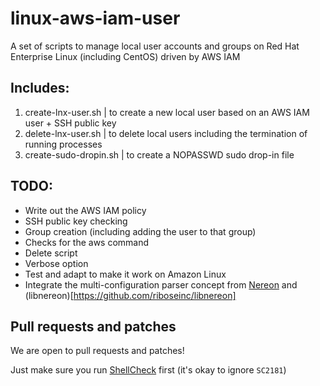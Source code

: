 # linux-aws-iam-user
A set of scripts to manage local user accounts and groups on Red Hat Enterprise Linux (including CentOS) driven by AWS IAM



## Includes:

1. create-lnx-user.sh | to create a new local user based on an AWS IAM user + SSH public key
2. delete-lnx-user.sh | to delete local users including the termination of running processes
3. create-sudo-dropin.sh | to create a NOPASSWD sudo drop-in file


## TODO:

- Write out the AWS IAM policy  
- SSH public key checking
- Group creation (including adding the user to that group)
- Checks for the aws command
- Delete script
- Verbose option
- Test and adapt to make it work on Amazon Linux
- Integrate the multi-configuration parser concept from [Nereon](https://github.com/riboseinc/nereon) and (libnereon)[https://github.com/riboseinc/libnereon]


## Pull requests and patches

We are open to pull requests and patches!

Just make sure you run [ShellCheck](https://github.com/koalaman/shellcheck/) first (it's okay to ignore `SC2181`)

